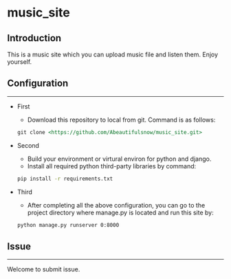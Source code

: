# music_site

## Introduction

This is a music site which you can upload music file and listen them. Enjoy yourself.

## Configuration

------------

* First
    * Download this repository to local from git. Command is as follows:

    ```markdown
    git clone <https://github.com/Abeautifulsnow/music_site.git>
    ```

* Second

    * Build your environment or virtural environ for python and django.
    * Install all required python third-party libraries by command:

    ```bash
    pip install -r requirements.txt
    ```

* Third
    * After completing all the above configuration, you can go to the project directory where manage.py is located and run this site by:

    ```bash
    python manage.py runserver 0:8000
    ```

## Issue

------------

Welcome to submit issue.